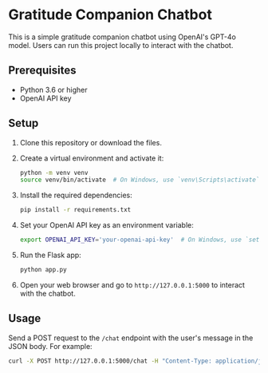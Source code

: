 # Gratitude Companion Chatbot

This is a simple gratitude companion chatbot using OpenAI's GPT-4o model. Users can run this project locally to interact with the chatbot.

## Prerequisites

- Python 3.6 or higher
- OpenAI API key

## Setup

1. Clone this repository or download the files.

2. Create a virtual environment and activate it:
   ```bash
   python -m venv venv
   source venv/bin/activate  # On Windows, use `venv\Scripts\activate`
   ```

3. Install the required dependencies:
   ```bash
   pip install -r requirements.txt
   ```

4. Set your OpenAI API key as an environment variable:
   ```bash
   export OPENAI_API_KEY='your-openai-api-key'  # On Windows, use `set OPENAI_API_KEY=your-openai-api-key`
   ```

5. Run the Flask app:
   ```bash
   python app.py
   ```

6. Open your web browser and go to `http://127.0.0.1:5000` to interact with the chatbot.

## Usage

Send a POST request to the `/chat` endpoint with the user's message in the JSON body. For example:
```bash
curl -X POST http://127.0.0.1:5000/chat -H "Content-Type: application/json" -d '{"message": "I am grateful for a sunny day"}'